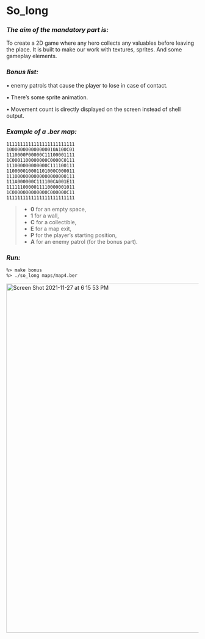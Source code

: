 # So_long
### ***The aim of the mandatory part is:***
To create a 2D game where any hero collects any valuables before leaving the place. It is built to make our work with textures, sprites. And some gameplay elements.

### ***Bonus list:***

• enemy patrols that cause the player to lose in case of contact.

• There’s some sprite animation.

• Movement count is directly displayed on the screen instead of shell output.
### ***Example of a .ber map:***
```
1111111111111111111111111
100000000000000010A100C01
1110000P00000C11100001111
1C0001100000000C0000C0111
111000000000000C111100111
110000010001101000C000011
1110000000000000000000111
111A000000C111100CA001E11
1111110000011110000001011
1C0000000000000C000000C11
1111111111111111111111111
```
>- **0** for an empty space,
>- **1** for a wall,
>- **C** for a collectible,
>- **E** for a map exit,
>- **P** for the player’s starting position,
>- **A** for an enemy patrol (for the bonus part).
### ***Run:***
```
%> make bonus
%> ./so_long maps/map4.ber
```
<img width="912" alt="Screen Shot 2021-11-27 at 6 15 53 PM" src="https://user-images.githubusercontent.com/90090114/143686999-43be0b49-6855-4b58-8cf8-5f31947d5d13.png">
